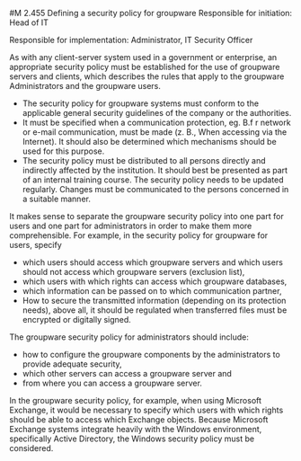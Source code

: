 #M 2.455 Defining a security policy for groupware
Responsible for initiation: Head of IT

Responsible for implementation: Administrator, IT Security Officer

As with any client-server system used in a government or enterprise, an appropriate security policy must be established for the use of groupware servers and clients, which describes the rules that apply to the groupware Administrators and the groupware users.

* The security policy for groupware systems must conform to the applicable general security guidelines of the company or the authorities.
* It must be specified when a communication protection, eg. B.f r network or e-mail communication, must be made (z. B., When accessing via the Internet). It should also be determined which mechanisms should be used for this purpose.
* The security policy must be distributed to all persons directly and indirectly affected by the institution. It should best be presented as part of an internal training course. The security policy needs to be updated regularly. Changes must be communicated to the persons concerned in a suitable manner.


It makes sense to separate the groupware security policy into one part for users and one part for administrators in order to make them more comprehensible. For example, in the security policy for groupware for users, specify

* which users should access which groupware servers and which users should not access which groupware servers (exclusion list),
* which users with which rights can access which groupware databases,
* which information can be passed on to which communication partner,
* How to secure the transmitted information (depending on its protection needs), above all, it should be regulated when transferred files must be encrypted or digitally signed.


The groupware security policy for administrators should include:

* how to configure the groupware components by the administrators to provide adequate security,
* which other servers can access a groupware server and
* from where you can access a groupware server.


In the groupware security policy, for example, when using Microsoft Exchange, it would be necessary to specify which users with which rights should be able to access which Exchange objects. Because Microsoft Exchange systems integrate heavily with the Windows environment, specifically Active Directory, the Windows security policy must be considered.



